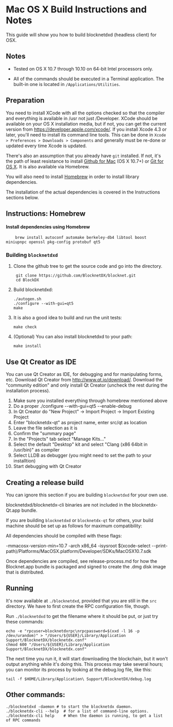 Mac OS X Build Instructions and Notes
====================================
This guide will show you how to build blocknetdxd (headless client) for OSX.

Notes
-----

* Tested on OS X 10.7 through 10.10 on 64-bit Intel processors only.

* All of the commands should be executed in a Terminal application. The
built-in one is located in `/Applications/Utilities`.

Preparation
-----------

You need to install XCode with all the options checked so that the compiler
and everything is available in /usr not just /Developer. XCode should be
available on your OS X installation media, but if not, you can get the
current version from https://developer.apple.com/xcode/. If you install
Xcode 4.3 or later, you'll need to install its command line tools. This can
be done in `Xcode > Preferences > Downloads > Components` and generally must
be re-done or updated every time Xcode is updated.

There's also an assumption that you already have `git` installed. If
not, it's the path of least resistance to install [Github for Mac](https://mac.github.com/)
(OS X 10.7+) or
[Git for OS X](https://code.google.com/p/git-osx-installer/). It is also
available via Homebrew.

You will also need to install [Homebrew](http://brew.sh) in order to install library
dependencies.

The installation of the actual dependencies is covered in the Instructions
sections below.

Instructions: Homebrew
----------------------

#### Install dependencies using Homebrew

        brew install autoconf automake berkeley-db4 libtool boost miniupnpc openssl pkg-config protobuf qt5

### Building `blocknetdxd`

1. Clone the github tree to get the source code and go into the directory.

        git clone https://github.com/BlocknetDX/blocknet.git
        cd BlockDX

2.  Build blocknetdxd:

        ./autogen.sh
        ./configure --with-gui=qt5
        make

3.  It is also a good idea to build and run the unit tests:

        make check

4.  (Optional) You can also install blocknetdxd to your path:

        make install

Use Qt Creator as IDE
------------------------
You can use Qt Creator as IDE, for debugging and for manipulating forms, etc.
Download Qt Creator from http://www.qt.io/download/. Download the "community edition" and only install Qt Creator (uncheck the rest during the installation process).

1. Make sure you installed everything through homebrew mentioned above
2. Do a proper ./configure --with-gui=qt5 --enable-debug
3. In Qt Creator do "New Project" -> Import Project -> Import Existing Project
4. Enter "blocknetdx-qt" as project name, enter src/qt as location
5. Leave the file selection as it is
6. Confirm the "summary page"
7. In the "Projects" tab select "Manage Kits..."
8. Select the default "Desktop" kit and select "Clang (x86 64bit in /usr/bin)" as compiler
9. Select LLDB as debugger (you might need to set the path to your installtion)
10. Start debugging with Qt Creator

Creating a release build
------------------------
You can ignore this section if you are building `blocknetdxd` for your own use.

blocknetdxd/blocknetdx-cli binaries are not included in the blocknetdx-Qt.app bundle.

If you are building `blocknetdxd` or `blocknetdx-qt` for others, your build machine should be set up
as follows for maximum compatibility:

All dependencies should be compiled with these flags:

 -mmacosx-version-min=10.7
 -arch x86_64
 -isysroot $(xcode-select --print-path)/Platforms/MacOSX.platform/Developer/SDKs/MacOSX10.7.sdk

Once dependencies are compiled, see release-process.md for how the Blocknet.app
bundle is packaged and signed to create the .dmg disk image that is distributed.

Running
-------

It's now available at `./blocknetdxd`, provided that you are still in the `src`
directory. We have to first create the RPC configuration file, though.

Run `./blocknetdxd` to get the filename where it should be put, or just try these
commands:

    echo -e "rpcuser=blocknetdxrpc\nrpcpassword=$(xxd -l 16 -p /dev/urandom)" > "/Users/${USER}/Library/Application Support/BlocknetDX/blocknetdx.conf"
    chmod 600 "/Users/${USER}/Library/Application Support/BlocknetDX/blocknetdx.conf"

The next time you run it, it will start downloading the blockchain, but it won't
output anything while it's doing this. This process may take several hours;
you can monitor its process by looking at the debug.log file, like this:

    tail -f $HOME/Library/Application\ Support/BlocknetDX/debug.log

Other commands:
-------

    ./blocknetdxd -daemon # to start the blocknetdx daemon.
    ./blocknetdx-cli --help  # for a list of command-line options.
    ./blocknetdx-cli help    # When the daemon is running, to get a list of RPC commands
